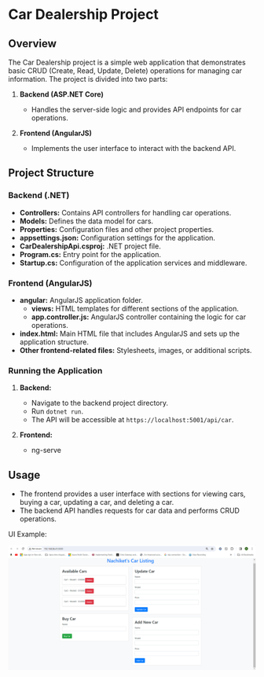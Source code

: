 # Car Dealership Project

## Overview

The Car Dealership project is a simple web application that demonstrates basic CRUD (Create, Read, Update, Delete) operations for managing car information. The project is divided into two parts:

1. **Backend (ASP.NET Core)**
   - Handles the server-side logic and provides API endpoints for car operations.

2. **Frontend (AngularJS)**
   - Implements the user interface to interact with the backend API.

## Project Structure

### Backend (.NET)

- **Controllers:** Contains API controllers for handling car operations.
- **Models:** Defines the data model for cars.
- **Properties:** Configuration files and other project properties.
- **appsettings.json:** Configuration settings for the application.
- **CarDealershipApi.csproj:** .NET project file.
- **Program.cs:** Entry point for the application.
- **Startup.cs:** Configuration of the application services and middleware.

### Frontend (AngularJS)

- **angular:** AngularJS application folder.
  - **views:** HTML templates for different sections of the application.
  - **app.controller.js:** AngularJS controller containing the logic for car operations.
- **index.html:** Main HTML file that includes AngularJS and sets up the application structure.
- **Other frontend-related files:** Stylesheets, images, or additional scripts.


### Running the Application

1. **Backend:**
   - Navigate to the backend project directory.
   - Run `dotnet run`.
   - The API will be accessible at `https://localhost:5001/api/car`.

2. **Frontend:**
   - ng-serve

## Usage

- The frontend provides a user interface with sections for viewing cars, buying a car, updating a car, and deleting a car.
- The backend API handles requests for car data and performs CRUD operations.

UI Example:

![Screenshot](https://github.com/nachiketpatwardhan/.NET-and-AngularJS/blob/master/Screenshot%202024-03-04%20172401.png)

